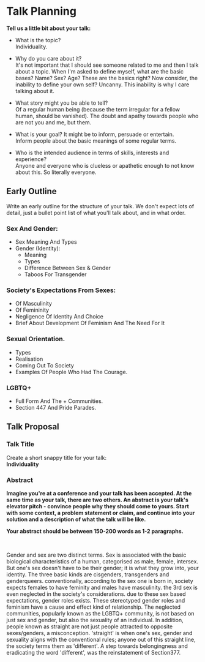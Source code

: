 # Talk Planning
<b> Tell us a little bit about your talk: </b>

- What is the topic?  <br>
Individuality.

- Why do you care about it? <br>
It's not important that I should see someone related to me and then I talk about a topic. When I'm asked to define myself, what are the basic bases? Name? Sex? Age?
These are the basics right? Now consider, the inability to define your own self? Uncanny. This inability is why I care talking about it.

- What story might you be able to tell? <br>
Of a regular human being (because the term irregular for a fellow human, should be vanished). The doubt and apathy towards people who are not you and me, but them.

- What is your goal? It might be to inform, persuade or entertain. <br>
Inform people about the basic meanings of some regular terms. 

- Who is the intended audience in terms of skills, interests and experience? <br>
Anyone and everyone who is clueless or apathetic enough to not know about this. So literally everyone.

## Early Outline
Write an early outline for the structure of your talk. We don't expect lots of detail, just a bullet point list of what you'll talk about, and in what order.
<br>
### Sex And Gender:
- Sex Meaning And Types
- Gender (Identity): 
  - Meaning
  - Types
  - Difference Between Sex & Gender
  - Taboos For Transgender
### Society's Expectations From Sexes:
- Of Masculinity
- Of Femininity
- Negligence Of Identity And Choice
- Brief About Development Of Feminism And The Need For It
### Sexual Orientation.  
- Types
- Realisation
- Coming Out To Society
- Examples Of People Who Had The Courage.
### LGBTQ+
- Full Form And The + Communities.
- Section 447 And Pride Parades.

## Talk Proposal
### Talk Title
Create a short snappy title for your talk: <br>
<b> Individuality </b>
### Abstract
<b>Imagine you're at a conference and your talk has been accepted. At the same time as your talk, there are two others. An abstract is your talk's elevator pitch - convince people why they should come to yours. Start with some context, a problem statement or claim, and continue into your solution and a description of what the talk will be like.

Your abstract should be between 150-200 words as 1-2 paragraphs. </b>

<br>

Gender and sex are two distinct terms. Sex is associated with the basic biological characteristics of a human, categorised as male, female, intersex. But one's sex doesn't have to be their gender; it is what they grow into, your identity. The three basic kinds are cisgenders, transgenders and genderqueers. conventionally, according to the sex one is born in, society expects females to have feminity and males have masculinity. the 3rd sex is even neglected in the society's considerations. due to these sex based expectations, gender roles exists. These stereotyped gender roles and feminism have a cause and effect kind of relationship. The neglected communities, popularly known as the LGBTQ+ community, is not based on just sex and gender, but also the sexuality of an individual. In addition, people known as straight are not just people attracted to opposite sexes/genders, a misconception. 'straight' is when one's sex, gender and sexuality aligns with the conventional rules; anyone out of this straight line, the society terms them as 'different'. A step towards belongingness and eradicating the word 'different', was the reinstatement of Section377.
